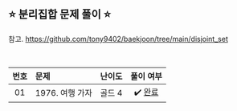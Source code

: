 ## ⭐️ 분리집합 문제 풀이 ⭐️ 

참고. https://github.com/tony9402/baekjoon/tree/main/disjoint_set

<br>

<!-- 💭 [진행 중]  ✔️ [완료] -->

| **번호** | **문제** | **난이도** | **풀이 여부** |
|:--------:|:--------|:----------:|:-----------:|
| 01 | 1976. 여행 가자 | 골드 4 | ✔️ [완료](https://github.com/yuuforest/Baekjoon/blob/main/python/%EB%B6%84%EB%A6%AC%EC%A7%91%ED%95%A9/Prob1976.py)|
